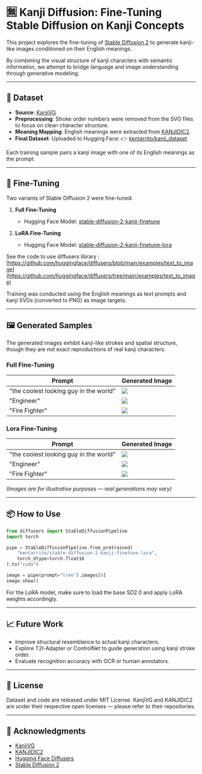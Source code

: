 # 🈚️ Kanji Diffusion: Fine-Tuning Stable Diffusion on Kanji Concepts

This project explores the fine-tuning of [Stable Diffusion 2](https://github.com/Stability-AI/stablediffusion) to generate kanji-like images conditioned on their English meanings.

By combining the visual structure of kanji characters with semantic information, we attempt to bridge language and image understanding through generative modeling.

---

## 📂 Dataset

* **Source**: [KanjiVG](https://github.com/KanjiVG/kanjivg/tree/master/kanji)
* **Preprocessing**: Stroke order numbers were removed from the SVG files to focus on clean character structure.
* **Meaning Mapping**: English meanings were extracted from [KANJIDIC2](https://www.edrdg.org/kanjidic/kanjidic2.xml.gz).
* **Final Dataset**: Uploaded to Hugging Face:
  👉 [kentarrito/kanji\_dataset](https://huggingface.co/datasets/kentarrito/kanji_dataset)

Each training sample pairs a kanji image with one of its English meanings as the prompt.

---

## 🔧 Fine-Tuning

Two variants of Stable Diffusion 2 were fine-tuned:

1. **Full Fine-Tuning**

   * Hugging Face Model: [stable-diffusion-2-kanji-finetune](https://huggingface.co/kentarrito/stable-diffusion-2-kanji-finetune)

2. **LoRA Fine-Tuning**

   * Hugging Face Model: [stable-diffusion-2-kanji-finetune-lora](https://huggingface.co/kentarrito/stable-diffusion-2-kanji-finetune-lora)

See the code to use diffusers library : [https://github.com/huggingface/diffusers/blob/main/examples/text_to_image](https://github.com/huggingface/diffusers/tree/main/examples/text_to_image)

Training was conducted using the English meanings as text prompts and kanji SVGs (converted to PNG) as image targets.

---

## 🖼️ Generated Samples

The generated images exhibit kanji-like strokes and spatial structure, though they are not exact reproductions of real kanji characters.

### Full Fine-Tuning

| Prompt        | Generated Image             |
| ------------- | --------------------------- |
| "the coolest looking guy in the world"     | ![](./generated_images/normal-the_coolest_looking_guy_in_the_world.png)     |
| "Engineer"  | ![](./generated_images/normal-Engineer.png) |
| "Fire Fighter"   | ![](./generated_images/normal-Fire_fighter.png)    |

### Lora Fine-Tuning

| Prompt        | Generated Image             |
| ------------- | --------------------------- |
| "the coolest looking guy in the world"     | ![](./generated_images/lora-the_coolest_looking_guy_in_the_world.png)     |
| "Engineer"  | ![](./generated_images/lora-Engineer.png) |
| "Fire Fighter"   | ![](./generated_images/lora-Fire_fighter.png)    |

*(Images are for illustrative purposes — real generations may vary)*

---

## 📦 How to Use

```python
from diffusers import StableDiffusionPipeline
import torch

pipe = StableDiffusionPipeline.from_pretrained(
    "kentarrito/stable-diffusion-2-kanji-finetune-lora", 
    torch_dtype=torch.float16
).to("cuda")

image = pipe(prompt="tree").images[0]
image.show()
```

For the LoRA model, make sure to load the base SD2.0 and apply LoRA weights accordingly.

---

## 📈 Future Work

* Improve structural resemblance to actual kanji characters.
* Explore T2I-Adapter or ControlNet to guide generation using kanji stroke order.
* Evaluate recognition accuracy with OCR or human annotators.

---

## 📜 License

Dataset and code are released under MIT License.
KanjiVG and KANJIDIC2 are under their respective open licenses — please refer to their repositories.

---

## 🙏 Acknowledgments

* [KanjiVG](https://github.com/KanjiVG/kanjivg)
* [KANJIDIC2](http://www.edrdg.org/wiki/index.php/KANJIDIC_Project)
* [Hugging Face Diffusers](https://github.com/huggingface/diffusers)
* [Stable Diffusion 2](https://github.com/Stability-AI/stablediffusion)

